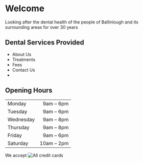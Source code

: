 # Welcome

Looking after the dental health of the people of Ballinlough and its surrounding areas for over 30 years
  
## Dental Services Provided

* About Us
* Treatments
* Fees
* Contact Us
* 
## Opening Hours

|             |                   |
|-------------|------------------:|
| Monday      |  9am –  6pm |
| Tuesday     |  9am –  6pm |
| Wednesday   |  9am –  8pm |
| Thursday    |  9am –  8pm |
| Friday      |  9am –  6pm |
| Saturday    |  10am – 2pm |

We accept ![All credit cards](/creditcards.png)
